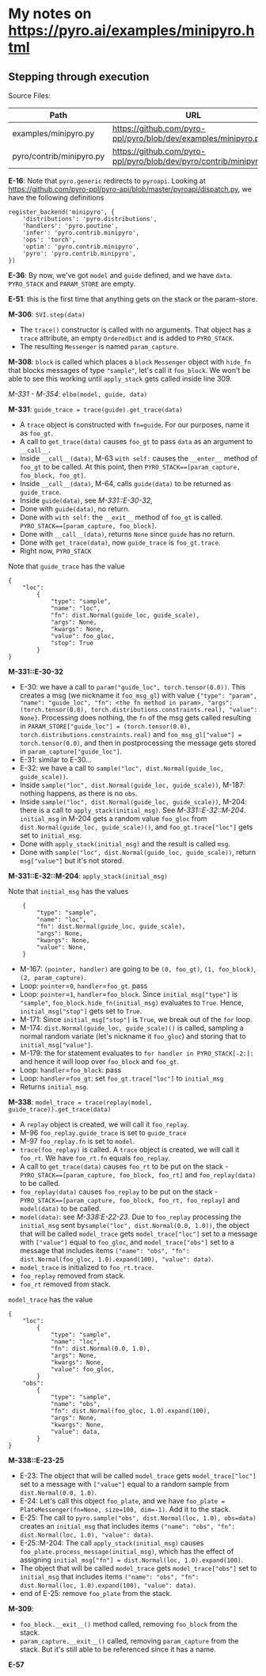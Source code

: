 # My notes on https://pyro.ai/examples/minipyro.html

## Stepping through execution

Source Files: 

| Path | URL | Abbreviation |
|-|-|-|
| examples/minipyro.py | https://github.com/pyro-ppl/pyro/blob/dev/examples/minipyro.py | E |
| pyro/contrib/minipyro.py | https://github.com/pyro-ppl/pyro/blob/dev/pyro/contrib/minipyro.py | M |

**E-16**: Note that `pyro.generic` redirects to `pyroapi`.
Looking at
https://github.com/pyro-ppl/pyro-api/blob/master/pyroapi/dispatch.py, we have the following definitions

```
register_backend('minipyro', {
    'distributions': 'pyro.distributions',
    'handlers': 'pyro.poutine',
    'infer': 'pyro.contrib.minipyro',
    'ops': 'torch',
    'optim': 'pyro.contrib.minipyro',
    'pyro': 'pyro.contrib.minipyro',
})
```

**E-36**: By now, we've got `model` and `guide` defined, and we have `data`. `PYRO_STACK` and `PARAM_STORE` are empty.

**E-51**: this is the first time that anything gets on the stack or the param-store.

**M-306**: `SVI.step(data)`

 * The `trace()` constructor is called with no arguments.  That object has a `trace` attribute, an empty `OrderedDict` and is added to `PYRO_STACK`.  
 * The resulting `Messenger` is named `param_capture`.

**M-308**: `block` is called which places a `block` `Messenger` object with `hide_fn` that blocks messages of type `"sample"`, let's call it `foo_block`.  We won't be able to see this working until `apply_stack` gets called inside line 309.

*M-331 - M-354*: `elbo(model, guide, data)`

**M-331**: `guide_trace = trace(guide).get_trace(data)`

 * A `trace` object is constructed with `fn=guide`.  For our purposes, name it as `foo_gt`.
 * A call to `get_trace(data)` causes `foo_gt` to pass `data` as an argument to `__call__`.
 * Inside `__call__(data)`, M-63 `with self:` causes the `__enter__` method of `foo_gt` to be called.  At this point, then `PYRO_STACK==[param_capture, foo_block, foo_gt]`.
 * Inside `__call__(data)`, M-64, calls `guide(data)` to be returned as `guide_trace`.
 * Inside `guide(data)`, see *M-331::E-30-32*, 
 * Done with `guide(data)`, no return.
 * Done with `with self:` the `__exit__` method of `foo_gt` is called.  `PYRO_STACK==[param_capture, foo_block]`.
 * Done with `__call__(data)`, returns `None` since `guide` has no return.
 * Done with `get_trace(data)`, now `guide_trace` is `foo_gt.trace`.
 * Right now, `PYRO_STACK`

Note that `guide_trace` has the value
```
{
    "loc":
        {
            "type": "sample",
            "name": "loc",
            "fn": dist.Normal(guide_loc, guide_scale),
            "args": None,
            "kwargs": None,
            "value": foo_gloc,
            "stop": True
        }   
}
```

**M-331::E-30-32**

 * E-30: we have a call to `param("guide_loc", torch.tensor(0.0))`.  This creates a msg (we nickname it `foo_msg_gl`) with value `{"type": "param", "name": "guide_loc", "fn": <the fn method in param>, "args": (torch.tensor(0.0), torch.distributions.constraints.real), "value": None}`.  Processing does nothing,  the `fn` of the msg gets called resulting in `PARAM_STORE["guide_loc"] = (torch.tensor(0.0), torch.distributions.constraints.real)` and `foo_msg_gl["value"] = torch.tensor(0.0)`, and then in postprocessing the message gets stored in `param_capture["guide_loc"]`.
 * E-31: similar to E-30...
 * E-32: we have a call to `sample("loc", dist.Normal(guide_loc, guide_scale))`.
 * Inside `sample("loc", dist.Normal(guide_loc, guide_scale))`, M-187: nothing happens, as there is no `obs`.
 * Inside `sample("loc", dist.Normal(guide_loc, guide_scale))`, M-204: there is a call to `apply_stack(initial_msg)`.  See *M-331::E-32::M-204*.  `initial_msg` in M-204 gets a random value `foo_gloc` from `dist.Normal(guide_loc, guide_scale)()`, and `foo_gt.trace["loc"]` gets set to `initial_msg`.
 * Done with `apply_stack(initial_msg)` and the result is called `msg`.
 * Done with `sample("loc", dist.Normal(guide_loc, guide_scale))`, return `msg["value"]` but it's not stored.

**M-331::E-32::M-204**: `apply_stack(initial_msg)`

Note that `initial_msg` has the values
```
    {
        "type": "sample",
        "name": "loc",
        "fn": dist.Normal(guide_loc, guide_scale),
        "args": None,
        "kwargs": None,
        "value": None,
    }
```

 * M-167: `(pointer, handler)` are going to be `(0, foo_gt)`, `(1, foo_block)`, `(2, param_capture)`.
 * Loop: `pointer`=`0`, `handler`=`foo_gt`.  pass
 * Loop: `pointer`=`1`, `handler`=`foo_block`.  Since `initial_msg["type"]` is `"sample"`, `foo_block.hide_fn(initial_msg)` evaluates to `True`.  Hence, `initial_msg["stop"]` gets set to `True`.
 * M-171: Since `initial_msg["stop"]` is `True`, we break out of the `for` loop.
 * M-174: `dist.Normal(guide_loc, guide_scale)()` is called, sampling a normal random variate (let's nickname it `foo_gloc`) and storing that to `initial_msg["value"]`.
 * M-179: the for statement evaluates to `for handler in PYRO_STACK[-2:]:` and hence it will loop over `foo_block` and `foo_gt`.
 * Loop: `handler`=`foo_block`: pass
 * Loop: `handler`=`foo_gt`: set `foo_gt.trace["loc"]` to `initial_msg`
 * Returns `initial_msg`.

**M-338**: `model_trace = trace(replay(model, guide_trace)).get_trace(data)`

 * A `replay` object is created, we will call it `foo_replay`.
 * M-96 `foo_replay.guide_trace` is set to `guide_trace`
 * M-97 `foo_replay.fn` is set to `model`.
 * `trace(foo_replay)` is called.  A `trace` object is created, we will call it `foo_rt`.  We have `foo_rt.fn` equals `foo_replay`.
 * A call to `get_trace(data)` causes `foo_rt` to be put on the stack - `PYRO_STACK==[param_capture, foo_block, foo_rt]` and `foo_replay(data)` to be called.
 * `foo_replay(data)` causes `foo_replay` to be put on the stack - `PYRO_STACK==[param_capture, foo_block, foo_rt, foo_replay]` and `model(data)` to be called.
 * `model(data)`: see *M-338:E-22-23*.  Due to `foo_replay` processing the `initial_msg` sent by`sample("loc", dist.Normal(0.0, 1.0))`, the object that will be called `model_trace` gets `model_trace["loc"]` set to a message with `["value"]` equal to `foo_gloc`, and `model_trace["obs"]` set to a message that includes items `("name": "obs", "fn": dist.Normal(foo_gloc, 1.0).expand(100), "value": data)`.
 * `model_trace` is initialized to `foo_rt.trace`.
 * `foo_replay` removed from stack.
 * `foo_rt` removed from stack.

`model_trace` has the value
```
{
    "loc":
        {
            "type": "sample",
            "name": "loc",
            "fn": dist.Normal(0.0, 1.0),
            "args": None,
            "kwargs": None,
            "value": foo_gloc,
        }
    "obs":
        {
            "type": "sample",
            "name": "obs",
            "fn": dist.Normal(foo_gloc, 1.0).expand(100),
            "args": None,
            "kwargs": None,
            "value": data,
        }
}
```

**M-338::E-23-25**

 * E-23: The object that will be called `model_trace` gets `model_trace["loc"]` set to a message with `["value"]` equal to a random sample from `dist.Normal(0.0, 1.0)`.
 * E-24: Let's call this object `foo_plate`, and we have `foo_plate = PlateMessenger(fn=None, size=100, dim=-1)`.  Add it to the stack.
 * E-25: The call to `pyro.sample("obs", dist.Normal(loc, 1.0), obs=data)` creates an `initial_msg` that includes items `("name": "obs", "fn": dist.Normal(loc, 1.0), "value": data)`.
 * E-25::M-204: The call `apply_stack(initial_msg)` causes `foo_plate.process_message(initial_msg)`, which has the effect of assigning `initial_msg["fn"] = dist.Normal(loc, 1.0).expand(100)`.
 * The object that will be called `model_trace` gets `model_trace["obs"]` set to `initial_msg` that includes items `("name": "obs", "fn": dist.Normal(loc, 1.0).expand(100), "value": data)`.
 * end of E-25: remove `foo_plate` from the stack.


**M-309**: 

 * `foo_block.__exit__()` method called, removing `foo_block` from the stack.
 * `param_capture.__exit__()` called, removing `param_capture` from the stack.  But it's still able to be referenced since it has a name.

**E-57**
